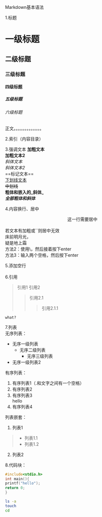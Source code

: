 Markdown基本语法

1.标题
# 一级标题
## 二级标题
### 三级标题
#### 四级标题
##### 五级标题
###### 六级标题
正文。。。。。。。。。。。。。

2.索引（内容目录）

3.强调文本
**加粗文本**<br/>
__加粗文本2__<br/>
*斜体文本*<br/>
_斜体文本2_<br/>
==标记文本==<br/>
<u>下划线文本</u> <br/>
~~中划线~~<br/>
**粗体和嵌入的_斜体_**<br/>
***全部粗体和斜体***<br/>

4.内容换行、居中
<center>这一行需要居中</center><br/>
若文本有加粗或``则居中无效<br/>
床前明月光，<br/>疑是地上霜<br/>
方法2：使用\，然后接着按下enter<br/>
方法3：输入两个空格，然后按下enter<br/>

5.添加空行
<br/>
<br/>
6.引用

> 引用1
> 引用2
> > 引用2.1
> > > 引用2.1.1
```
what?
```

7.列表<br/>
无序列表：<br/>
- 无序一级列表
	* 无序二级列表
		+ 无序三级列表
- 无序一级列表2


有序列表：<br/>
1. 有序列表1（.和文字之间有一个空格）
2. 有序列表2
3. 有序列表3<br/>hello
4. 有序列表4

列表嵌套：<br/>
1. 列表1
> - 列表1.1
> - 列表1.2
2. 列表2

8.代码块：<br/>
```c
#include<stdio.h>
int main(){
printf("hello");
return 0;
}
```
```bash
ls -a
touch
cd
```
